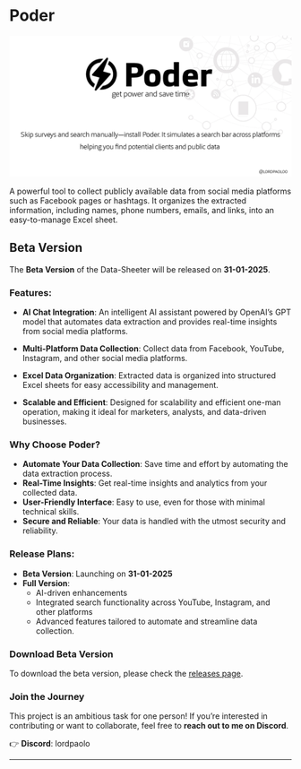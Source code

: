 # **Poder**

![Poder Banner](resources/banner.png)  

A powerful tool to collect publicly available data from social media platforms such as Facebook pages or hashtags. It organizes the extracted information, including names, phone numbers, emails, and links, into an easy-to-manage Excel sheet.

## **Beta Version**
The **Beta Version** of the Data-Sheeter will be released on **31-01-2025**.

### **Features**:
- **AI Chat Integration**:
  An intelligent AI assistant powered by OpenAI’s GPT model that automates data extraction and provides real-time insights from social media platforms.

- **Multi-Platform Data Collection**:
  Collect data from Facebook, YouTube, Instagram, and other social media platforms.

- **Excel Data Organization**:
  Extracted data is organized into structured Excel sheets for easy accessibility and management.

- **Scalable and Efficient**:
  Designed for scalability and efficient one-man operation, making it ideal for marketers, analysts, and data-driven businesses.

### **Why Choose Poder?**
- **Automate Your Data Collection**: Save time and effort by automating the data extraction process.
- **Real-Time Insights**: Get real-time insights and analytics from your collected data.
- **User-Friendly Interface**: Easy to use, even for those with minimal technical skills.
- **Secure and Reliable**: Your data is handled with the utmost security and reliability.

### **Release Plans**:
- **Beta Version**: Launching on **31-01-2025**
- **Full Version**:
  - AI-driven enhancements
  - Integrated search functionality across YouTube, Instagram, and other platforms
  - Advanced features tailored to automate and streamline data collection.

### **Download Beta Version**
To download the beta version, please check the [releases page](https://github.com/lordpaoloo/Poder/releases).

### **Join the Journey**
This project is an ambitious task for one person! If you’re interested in contributing or want to collaborate, feel free to **reach out to me on Discord**.

👉 **Discord**: lordpaolo

---
